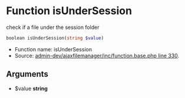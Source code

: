Function isUnderSession
===========================

check if a file under the session folder



```php
boolean isUnderSession(string $value)
```

* Function name: isUnderSession
* Source: [admin-dev/ajaxfilemanager/inc/function.base.php line 330](https://github.com/PrestaShop/PrestaShop/blob/1.5.3.0/admin-dev/ajaxfilemanager/inc/function.base.php#L330).

Arguments
---------

* $value **string**

